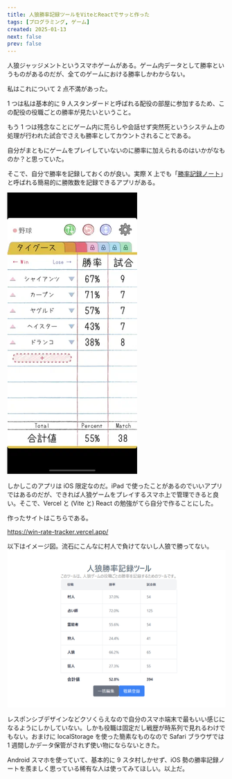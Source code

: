 ```yaml
---
title: 人狼勝率記録ツールをViteとReactでサッと作った
tags: [プログラミング, ゲーム]
created: 2025-01-13
next: false
prev: false
---
```


人狼ジャッジメントというスマホゲームがある。ゲーム内データとして勝率というものがあるのだが、全てのゲームにおける勝率しかわからない。

私はこれについて 2 点不満があった。

1 つは私は基本的に 9 人スタンダードと呼ばれる配役の部屋に参加するため、この配役の役職ごとの勝率が見たいということ。

もう 1 つは残念なことにゲーム内に荒らしや会話せず突然死というシステム上の処理が行われた試合でさえも勝率としてカウントされることである。

自分がまともにゲームをプレイしていないのに勝率に加えられるのはいかがなものか？と思っていた。

そこで、自分で勝率を記録しておくのが良い。実際 X 上でも「[勝率記録ノート](https://apps.apple.com/jp/app/%E5%8B%9D%E7%8E%87%E8%A8%98%E9%8C%B2%E3%83%8E%E3%83%BC%E3%83%88/id1035299957)」と呼ばれる簡易的に勝敗数を記録できるアプリがある。

![alt text](image-1.png)

しかしこのアプリは iOS 限定なのだ。iPad で使ったことがあるのでいいアプリではあるのだが、できれば人狼ゲームをプレイするスマホ上で管理できると良い。そこで、Vercel と (Vite と) React の勉強がてら自分で作ることにした。

作ったサイトはこちらである。

https://win-rate-tracker.vercel.app/

以下はイメージ図。流石にこんなに村人で負けてないし人狼で勝ってない。
![alt text](image.png)

レスポンシブデザインなどクソくらえなので自分のスマホ端末で最もいい感じになるようにしかしていない。しかも役職は固定だし戦歴が時系列で見れるわけでもない。おまけに localStorage を使った簡素なものなので Safari ブラウザでは 1 週間しかデータ保管がされず使い物にならないときた。

Android スマホを使っていて、基本的に 9 スタ村しかせず、iOS 勢の勝率記録ノートを羨ましく思っている稀有な人は使ってみてほしい。以上だ。
